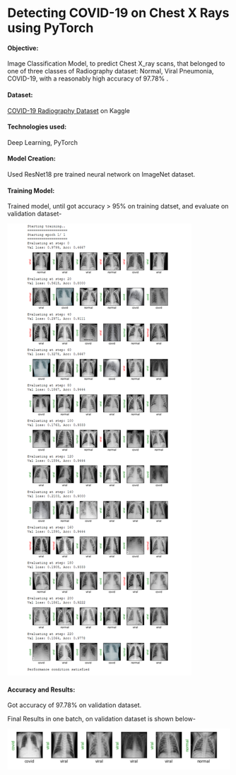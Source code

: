 # Detecting COVID-19 on Chest X Rays using PyTorch

#### Objective:

Image Classification Model, to predict Chest X_ray scans, that belonged to one of three classes of Radiography dataset: Normal, Viral Pneumonia, COVID-19, with a reasonably high accuracy of 97.78% .

#### Dataset:
[COVID-19 Radiography Dataset](https://www.kaggle.com/tawsifurrahman/covid19-radiography-database) on Kaggle

#### Technologies used:
Deep Learning, PyTorch

#### Model Creation:
Used ResNet18 pre trained neural network on ImageNet dataset.

#### Training Model:
Trained model, until got accuracy > 95% on training datset, and evaluate on validation dataset-

![alt text](https://github.com/rickhagwal/Covid19_Image_classification/blob/master/images/trained_model_imgs.PNG)


#### Accuracy and Results:

Got accuracy of 97.78% on validation dataset.

Final Results in one batch, on validation dataset is shown below-

![alt text](https://github.com/rickhagwal/Covid19_Image_classification/blob/master/images/final_res.PNG)

